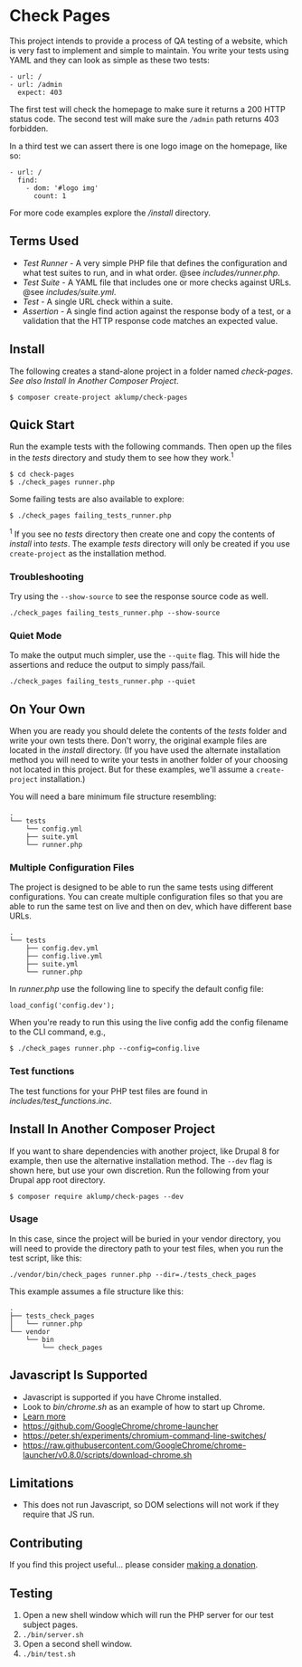 # Check Pages

This project intends to provide a process of QA testing of a website, which is very fast to implement and simple to maintain.  You write your tests using YAML and they can look as simple as these two tests:

    - url: /
    - url: /admin
      expect: 403

The first test will check the homepage to make sure it returns a 200 HTTP status code.  The second test will make sure the `/admin` path returns 403 forbidden.

In a third test we can assert there is one logo image on the homepage, like so:

    - url: /
      find:
        - dom: '#logo img'
          count: 1

For more code examples explore the _/install_ directory.

## Terms Used

* _Test Runner_ - A very simple PHP file that defines the configuration and what test suites to run, and in what order.  @see _includes/runner.php_.
* _Test Suite_ - A YAML file that includes one or more checks against URLs. @see _includes/suite.yml_.
* _Test_ - A single URL check within a suite.
* _Assertion_ - A single find action against the response body of a test, or a validation that the HTTP response code matches an expected value.

## Install

The following creates a stand-alone project in a folder named _check-pages_.  _See also Install In Another Composer Project_.

    $ composer create-project aklump/check-pages

## Quick Start

Run the example tests with the following commands.  Then open up the files in the _tests_ directory and study them to see how they work.<sup>1</sup>

    $ cd check-pages
    $ ./check_pages runner.php

Some failing tests are also available to explore:

    $ ./check_pages failing_tests_runner.php
    
<sup>1</sup> If you see no _tests_ directory then create one and copy the contents of _install_ into _tests_.  The example _tests_ directory will only be created if you use `create-project` as the installation method.
 
### Troubleshooting

Try using the `--show-source` to see the response source code as well.
    
    ./check_pages failing_tests_runner.php --show-source  

### Quiet Mode

To make the output much simpler, use the `--quite` flag.  This will hide the assertions and reduce the output to simply pass/fail.

    ./check_pages failing_tests_runner.php --quiet

## On Your Own

When you are ready you should delete the contents of the _tests_ folder and write your own tests there.  Don't worry, the original example files are located in the _install_ directory.  (If you have used the alternate installation method you will need to write your tests in another folder of your choosing not located in this project.  But for these examples, we'll assume a `create-project` installation.)

You will need a bare minimum file structure resembling:
    
    .
    └── tests
        └── config.yml
        ├── suite.yml
        └── runner.php

### Multiple Configuration Files

The project is designed to be able to run the same tests using different configurations.  You can create multiple configuration files so that you are able to run the same test on live and then on dev, which have different base URLs. 

    .
    └── tests
        ├── config.dev.yml
        ├── config.live.yml
        ├── suite.yml
        └── runner.php
    
In _runner.php_ use the following line to specify the default config file:

    load_config('config.dev');

When you're ready to run this using the live config add the config filename to the CLI command, e.g.,

    $ ./check_pages runner.php --config=config.live

### Test functions

The test functions for your PHP test files are found in _includes/test_functions.inc_.

## Install In Another Composer Project

If you want to share dependencies with another project, like Drupal 8 for example, then use the alternative installation method.  The `--dev` flag is shown here, but use your own discretion.  Run the following from your Drupal app root directory.

    $ composer require aklump/check-pages --dev

### Usage

In this case, since the project will be buried in your vendor directory, you will need to provide the directory path to your test files, when you run the test script, like this:

    ./vendor/bin/check_pages runner.php --dir=./tests_check_pages
    
This example assumes a file structure like this:

    .
    ├── tests_check_pages
    │   └── runner.php
    └── vendor
        └── bin
            └── check_pages  
        
## Javascript Is Supported

* Javascript is supported if you have Chrome installed.
* Look to _bin/chrome.sh_ as an example of how to start up Chrome.
* [Learn more](https://developers.google.com/web/updates/2017/04/headless-chrome)
* https://github.com/GoogleChrome/chrome-launcher
* https://peter.sh/experiments/chromium-command-line-switches/
* https://raw.githubusercontent.com/GoogleChrome/chrome-launcher/v0.8.0/scripts/download-chrome.sh

## Limitations

* This does not run Javascript, so DOM selections will not work if they require that JS run.
    
## Contributing

If you find this project useful... please consider [making a donation](https://www.paypal.com/cgi-bin/webscr?cmd=_s-xclick&hosted_button_id=4E5KZHDQCEUV8&item_name=Gratitude%20for%20aklump%2Fcheck-pages).

## Testing

1. Open a new shell window which will run the PHP server for our test subject pages.
1. `./bin/server.sh`
1. Open a second shell window.
1. `./bin/test.sh`
